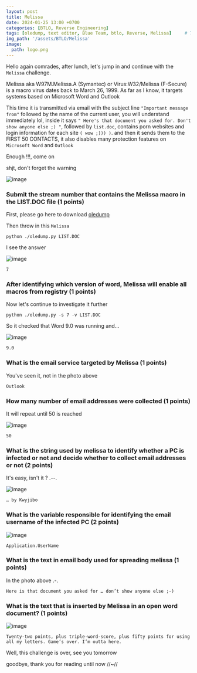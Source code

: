 ```yaml
---
layout: post
title: Melissa 
date: 2024-01-25 13:00 +0700
categories: [BTLO, Reverse Engineering]
tags: [oledump, text editor, Blue Team, btlo, Reverse, Melissa]     # TAG names should always be lowercase
img_path: '/assets/BTLO/Melissa'
image: 
  path: logo.png
--- 
```


Hello again comrades, after lunch, let's jump in and continue with the `Melissa` challenge.

Melissa aka W97M.Melissa.A (Symantec) or Virus:W32/Melissa (F-Secure) is a macro virus dates back to March 26, 1999. As far as I know, it targets systems based on Microsoft Word and Outlook

This time it is transmitted via email with the subject line `"Important message from"` followed by the name of the current user, you will understand immediately lol, inside it says `" Here's that document you asked for. Don't show anyone else ;) "`, followed by `list.doc`, contains porn websites and login information for each site `( wow ;))) )`. and then it sends them to the FIRST 50 CONTACTS, it also disables many protection features on `Microsoft Word` and `Outlook` 

Enough !!!, come on

shjt, don't forget the warning

![image](https://github.com/zs0b/zs0b.github.io/assets/118095276/d727b621-57f7-476c-84c5-69633f76fd61)

### Submit the stream number that contains the Melissa macro in the LIST.DOC file (1 points)

First, please go here to download [oledump](https://blog.didierstevens.com/programs/oledump-py/) 

Then throw in this `Melissa`

```
python ./oledump.py LIST.DOC 

```

I see the answer

![image](https://github.com/zs0b/zs0b.github.io/assets/118095276/e9fbed84-cba2-45b7-b396-9d380b42fed5)

`7` 

### After identifying which version of word, Melissa will enable all macros from registry (1 points)

Now let's continue to investigate it further

```
python ./oledump.py -s 7 -v LIST.DOC

```

So it checked that Word 9.0 was running and...

![image](https://github.com/zs0b/zs0b.github.io/assets/118095276/180174a7-dd58-473c-acb7-24218ac9d90f)

`9.0`

### What is the email service targeted by Melissa (1 points)

You've seen it, not in the photo above

`Outlook`

### How many number of email addresses were collected (1 points)

It will repeat until 50 is reached

![image](https://github.com/zs0b/zs0b.github.io/assets/118095276/167d9ecc-d848-4e45-9560-88e48757e08d)

`50`

### What is the string used by melissa to identify whether a PC is infected or not and decide whether to collect email addresses or not (2 points)

It's easy, isn't it ? .--.

![image](https://github.com/zs0b/zs0b.github.io/assets/118095276/4bf33de2-1327-454f-a0cf-c9014c1baee3)

`… by Kwyjibo`

### What is the variable responsible for identifying the email username of the infected PC (2 points)

![image](https://github.com/zs0b/zs0b.github.io/assets/118095276/6270027c-0731-423c-9529-5c7e10fcc015)

`Application.UserName`

### What is the text in email body used for spreading melissa (1 points)
 
In the photo above .-.

`Here is that document you asked for … don’t show anyone else ;-)`

### What is the text that is inserted by Melissa in an open word document? (1 points)

![image](https://github.com/zs0b/zs0b.github.io/assets/118095276/686436c9-a5d3-4751-823c-17ecf9ebfcab)

`Twenty-two points, plus triple-word-score, plus fifty points for using all my letters. Game’s over. I’m outta here.`

Well, this challenge is over, see you tomorrow

goodbye, thank you for reading until now //~//




















